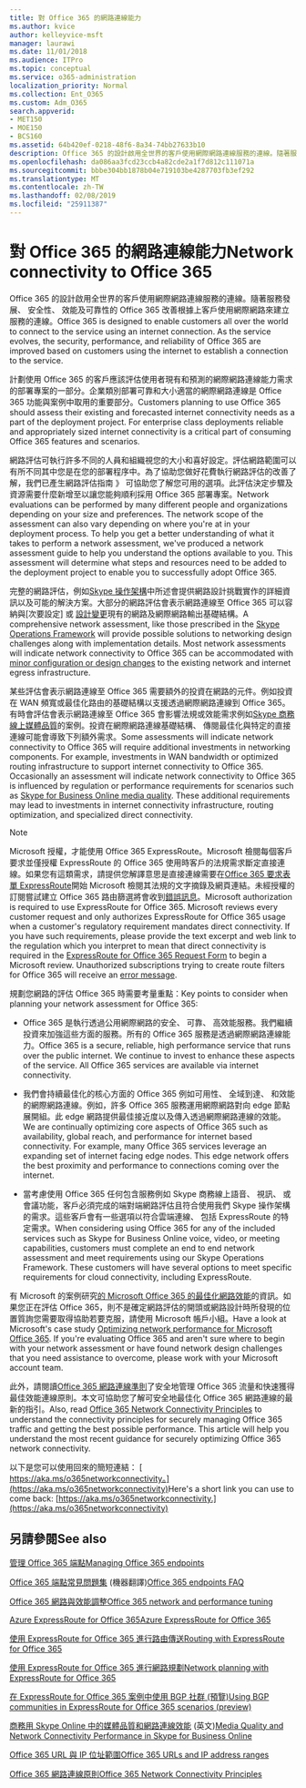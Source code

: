 ```yaml
---
title: 對 Office 365 的網路連線能力
ms.author: kvice
author: kelleyvice-msft
manager: laurawi
ms.date: 11/01/2018
ms.audience: ITPro
ms.topic: conceptual
ms.service: o365-administration
localization_priority: Normal
ms.collection: Ent_O365
ms.custom: Adm_O365
search.appverid:
- MET150
- MOE150
- BCS160
ms.assetid: 64b420ef-0218-48f6-8a34-74bb27633b10
description: Office 365 的設計啟用全世界的客戶使用網際網路連線服務的連線。隨著服務發展、 安全性、 效能及可靠性的 Office 365 改善根據上客戶使用網際網路來建立服務的連線。
ms.openlocfilehash: da086aa3fcd23ccb4a82cde2a1f7d812c111071a
ms.sourcegitcommit: bbbe304bb1878b04e719103be4287703fb3ef292
ms.translationtype: MT
ms.contentlocale: zh-TW
ms.lasthandoff: 02/08/2019
ms.locfileid: "25911387"
---
```

# <a name="network-connectivity-to-office-365"></a><span data-ttu-id="3bc2c-104">對 Office 365 的網路連線能力</span><span class="sxs-lookup"><span data-stu-id="3bc2c-104">Network connectivity to Office 365</span></span>

<span data-ttu-id="3bc2c-p102">Office 365 的設計啟用全世界的客戶使用網際網路連線服務的連線。隨著服務發展、 安全性、 效能及可靠性的 Office 365 改善根據上客戶使用網際網路來建立服務的連線。</span><span class="sxs-lookup"><span data-stu-id="3bc2c-p102">Office 365 is designed to enable customers all over the world to connect to the service using an internet connection. As the service evolves, the security, performance, and reliability of Office 365 are improved based on customers using the internet to establish a connection to the service.</span></span>
  
<span data-ttu-id="3bc2c-p103">計劃使用 Office 365 的客戶應該評估使用者現有和預測的網際網路連線能力需求的部署專案的一部分。企業類別部署可靠和大小適當的網際網路連線是 Office 365 功能與案例中取用的重要部分。</span><span class="sxs-lookup"><span data-stu-id="3bc2c-p103">Customers planning to use Office 365 should assess their existing and forecasted internet connectivity needs as a part of the deployment project. For enterprise class deployments reliable and appropriately sized internet connectivity is a critical part of consuming Office 365 features and scenarios.</span></span>
  
<span data-ttu-id="3bc2c-p104">網路評估可執行許多不同的人員和組織視您的大小和喜好設定。評估網路範圍可以有所不同其中您是在您的部署程序中。為了協助您做好花費執行網路評估的改善了解，我們已產生網路評估指南 》 可協助您了解您可用的選項。此評估決定步驟及資源需要什麼新增至以讓您能夠順利採用 Office 365 部署專案。</span><span class="sxs-lookup"><span data-stu-id="3bc2c-p104">Network evaluations can be performed by many different people and organizations depending on your size and preferences. The network scope of the assessment can also vary depending on where you're at in your deployment process. To help you get a better understanding of what it takes to perform a network assessment, we've produced a network assessment guide to help you understand the options available to you. This assessment will determine what steps and resources need to be added to the deployment project to enable you to successfully adopt Office 365.</span></span>
  
<span data-ttu-id="3bc2c-p105">完整的網路評估，例如[Skype 操作架構](https://www.skypeoperationsframework.com/)中所述會提供網路設計挑戰實作的詳細資訊以及可能的解決方案。大部分的網路評估會表示網路連線至 Office 365 可以容納與[次要設定] 或 [設計變更](https://aka.ms/manageo365endpoints)現有的網路及網際網路輸出基礎結構。</span><span class="sxs-lookup"><span data-stu-id="3bc2c-p105">A comprehensive network assessment, like those prescribed in the [Skype Operations Framework](https://www.skypeoperationsframework.com/) will provide possible solutions to networking design challenges along with implementation details. Most network assessments will indicate network connectivity to Office 365 can be accommodated with [minor configuration or design changes](https://aka.ms/manageo365endpoints) to the existing network and internet egress infrastructure.</span></span>

<span data-ttu-id="3bc2c-p106">某些評估會表示網路連線至 Office 365 需要額外的投資在網路的元件。例如投資在 WAN 頻寬或最佳化路由的基礎結構以支援透過網際網路連線到 Office 365。有時會評估會表示網路連線至 Office 365 會影響法規或效能需求例如[Skype 商務線上媒體品質](https://support.office.com/article/Media-Quality-and-Network-Connectivity-Performance-in-Skype-for-Business-Online-5fe3e01b-34cf-44e0-b897-b0b2a83f0917)的案例。投資在網際網路連線基礎結構、 傳閱最佳化與特定的直接連線可能會導致下列額外需求。</span><span class="sxs-lookup"><span data-stu-id="3bc2c-p106">Some assessments will indicate network connectivity to Office 365 will require additional investments in networking components. For example, investments in WAN bandwidth or optimized routing infrastructure to support internet connectivity to Office 365. Occasionally an assessment will indicate network connectivity to Office 365 is influenced by regulation or performance requirements for scenarios such as [Skype for Business Online media quality](https://support.office.com/article/Media-Quality-and-Network-Connectivity-Performance-in-Skype-for-Business-Online-5fe3e01b-34cf-44e0-b897-b0b2a83f0917). These additional requirements may lead to investments in internet connectivity infrastructure, routing optimization, and specialized direct connectivity.</span></span>
  
> [!NOTE]
> <span data-ttu-id="3bc2c-p107">Microsoft 授權，才能使用 Office 365 ExpressRoute。Microsoft 檢閱每個客戶要求並僅授權 ExpressRoute 的 Office 365 使用時客戶的法規需求斷定直接連線。如果您有這類需求，請提供您解譯意思是直接連線需要在[Office 365 要求表單 ExpressRoute](https://aka.ms/O365ERReview)開始 Microsoft 檢閱其法規的文字摘錄及網頁連結。未經授權的訂閱嘗試建立 Office 365 路由篩選將會收到[錯誤訊息](https://support.microsoft.com/kb/3181709)。</span><span class="sxs-lookup"><span data-stu-id="3bc2c-p107">Microsoft authorization is required to use ExpressRoute for Office 365. Microsoft reviews every customer request and only authorizes ExpressRoute for Office 365 usage when a customer's regulatory requirement mandates direct connectivity. If you have such requirements, please provide the text excerpt and web link to the regulation which you interpret to mean that direct connectivity is required in the [ExpressRoute for Office 365 Request Form](https://aka.ms/O365ERReview) to begin a Microsoft review. Unauthorized subscriptions trying to create route filters for Office 365 will receive an [error message](https://support.microsoft.com/kb/3181709).</span></span>
  
<span data-ttu-id="3bc2c-123">規劃您網路的評估 Office 365 時需要考量重點：</span><span class="sxs-lookup"><span data-stu-id="3bc2c-123">Key points to consider when planning your network assessment for Office 365:</span></span>
  
- <span data-ttu-id="3bc2c-p108">Office 365 是執行透過公用網際網路的安全、 可靠、 高效能服務。我們繼續投資來加強這些方面的服務。所有的 Office 365 服務是透過網際網路連線能力。</span><span class="sxs-lookup"><span data-stu-id="3bc2c-p108">Office 365 is a secure, reliable, high performance service that runs over the public internet. We continue to invest to enhance these aspects of the service. All Office 365 services are available via internet connectivity.</span></span>

- <span data-ttu-id="3bc2c-p109">我們會持續最佳化的核心方面的 Office 365 例如可用性、 全域到達、 和效能的網際網路連線。例如，許多 Office 365 服務運用網際網路對向 edge 節點展開組。此 edge 網路提供最佳接近度以及傳入透過網際網路連線的效能。</span><span class="sxs-lookup"><span data-stu-id="3bc2c-p109">We are continually optimizing core aspects of Office 365 such as availability, global reach, and performance for internet based connectivity. For example, many Office 365 services leverage an expanding set of internet facing edge nodes. This edge network offers the best proximity and performance to connections coming over the internet.</span></span>

- <span data-ttu-id="3bc2c-p110">當考慮使用 Office 365 任何包含服務例如 Skype 商務線上語音、 視訊、 或會議功能，客戶必須完成的端對端網路評估且符合使用我們 Skype 操作架構的需求。這些客戶會有一些選項以符合雲端連線、 包括 ExpressRoute 的特定需求。</span><span class="sxs-lookup"><span data-stu-id="3bc2c-p110">When considering using Office 365 for any of the included services such as Skype for Business Online voice, video, or meeting capabilities, customers must complete an end to end network assessment and meet requirements using our Skype Operations Framework. These customers will have several options to meet specific requirements for cloud connectivity, including ExpressRoute.</span></span>

<span data-ttu-id="3bc2c-p111">有 Microsoft 的案例研究[的 Microsoft Office 365 的最佳化網路效能](https://msdn.microsoft.com/en-us/library/mt450488.aspx)的資訊。如果您正在評估 Office 365，則不是確定網路評估的開頭或網路設計時所發現的位置質詢您需要取得協助若要克服，請使用 Microsoft 帳戶小組。</span><span class="sxs-lookup"><span data-stu-id="3bc2c-p111">Have a look at Microsoft's case study [Optimizing network performance for Microsoft Office 365](https://msdn.microsoft.com/en-us/library/mt450488.aspx). If you're evaluating Office 365 and aren't sure where to begin with your network assessment or have found network design challenges that you need assistance to overcome, please work with your Microsoft account team.</span></span>
  
<span data-ttu-id="3bc2c-p112">此外，請閱讀[Office 365 網路連線準則](https://aka.ms/o365networkingprinciples)了安全地管理 Office 365 流量和快速獲得最佳效能連線原則。本文可協助您了解可安全地最佳化 Office 365 網路連線的最新的指引。</span><span class="sxs-lookup"><span data-stu-id="3bc2c-p112">Also, read [Office 365 Network Connectivity Principles](https://aka.ms/o365networkingprinciples) to understand the connectivity principles for securely managing Office 365 traffic and getting the best possible performance. This article will help you understand the most recent guidance for securely optimizing Office 365 network connectivity.</span></span>
  
<span data-ttu-id="3bc2c-136">以下是您可以使用回來的簡短連結： [ https://aka.ms/o365networkconnectivity。](https://aka.ms/o365networkconnectivity)</span><span class="sxs-lookup"><span data-stu-id="3bc2c-136">Here's a short link you can use to come back: [https://aka.ms/o365networkconnectivity.](https://aka.ms/o365networkconnectivity)</span></span>
  
## <a name="see-also"></a><span data-ttu-id="3bc2c-137">另請參閱</span><span class="sxs-lookup"><span data-stu-id="3bc2c-137">See also</span></span>

[<span data-ttu-id="3bc2c-138">管理 Office 365 端點</span><span class="sxs-lookup"><span data-stu-id="3bc2c-138">Managing Office 365 endpoints</span></span>](https://support.office.com/article/99cab9d4-ef59-4207-9f2b-3728eb46bf9a)
  
<span data-ttu-id="3bc2c-139">[Office 365 端點常見問題集](https://support.office.com/article/d4088321-1c89-4b96-9c99-54c75cae2e6d) (機器翻譯)</span><span class="sxs-lookup"><span data-stu-id="3bc2c-139">[Office 365 endpoints FAQ](https://support.office.com/article/d4088321-1c89-4b96-9c99-54c75cae2e6d)</span></span>
  
[<span data-ttu-id="3bc2c-140">Office 365 網路與效能調整</span><span class="sxs-lookup"><span data-stu-id="3bc2c-140">Office 365 network and performance tuning</span></span>](network-planning-and-performance.md)
  
[<span data-ttu-id="3bc2c-141">Azure ExpressRoute for Office 365</span><span class="sxs-lookup"><span data-stu-id="3bc2c-141">Azure ExpressRoute for Office 365</span></span>](azure-expressroute.md)
  
[<span data-ttu-id="3bc2c-142">使用 ExpressRoute for Office 365 進行路由傳送</span><span class="sxs-lookup"><span data-stu-id="3bc2c-142">Routing with ExpressRoute for Office 365</span></span>](routing-with-expressroute.md)
  
[<span data-ttu-id="3bc2c-143">使用 ExpressRoute for Office 365 進行網路規劃</span><span class="sxs-lookup"><span data-stu-id="3bc2c-143">Network planning with ExpressRoute for Office 365</span></span>](network-planning-with-expressroute.md)
  
[<span data-ttu-id="3bc2c-144">在 ExpressRoute for Office 365 案例中使用 BGP 社群 (預覽)</span><span class="sxs-lookup"><span data-stu-id="3bc2c-144">Using BGP communities in ExpressRoute for Office 365 scenarios (preview)</span></span>](bgp-communities-in-expressroute.md)
  
<span data-ttu-id="3bc2c-145">[商務用 Skype Online 中的媒體品質和網路連線效能](https://support.office.com/article/5fe3e01b-34cf-44e0-b897-b0b2a83f0917) (英文)</span><span class="sxs-lookup"><span data-stu-id="3bc2c-145">[Media Quality and Network Connectivity Performance in Skype for Business Online](https://support.office.com/article/5fe3e01b-34cf-44e0-b897-b0b2a83f0917)</span></span>
  
[<span data-ttu-id="3bc2c-146">Office 365 URL 與 IP 位址範圍</span><span class="sxs-lookup"><span data-stu-id="3bc2c-146">Office 365 URLs and IP address ranges</span></span>](https://support.office.com/article/8548a211-3fe7-47cb-abb1-355ea5aa88a2)
  
[<span data-ttu-id="3bc2c-147">Office 365 網路連線原則</span><span class="sxs-lookup"><span data-stu-id="3bc2c-147">Office 365 Network Connectivity Principles</span></span>](https://aka.ms/o365networkingprinciples)
